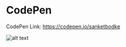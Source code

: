 # CodePen

CodePen Link:
https://codepen.io/sanketbodke

![alt text](https://i.postimg.cc/rwkjh5yY/Sanket-Bodake-sanketbodke.png)
